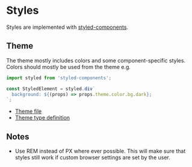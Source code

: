 # Styles

Styles are implemented with [styled-components](https://styled-components.com/).

## Theme

The theme mostly includes colors and some component-specific styles. Colors should mostly be used from the theme e.g.

```javascript
import styled from 'styled-components';

const StyledElement = styled.div`
  background: ${(props) => props.theme.color.bg.dark};
`;
```

- [Theme file](../src/theme/index.tsx)
- [Theme type definition](../src/styled.d.ts)

## Notes

- Use REM instead of PX where ever possible. This will make sure that styles still work if custom browser settings are set by the user.
